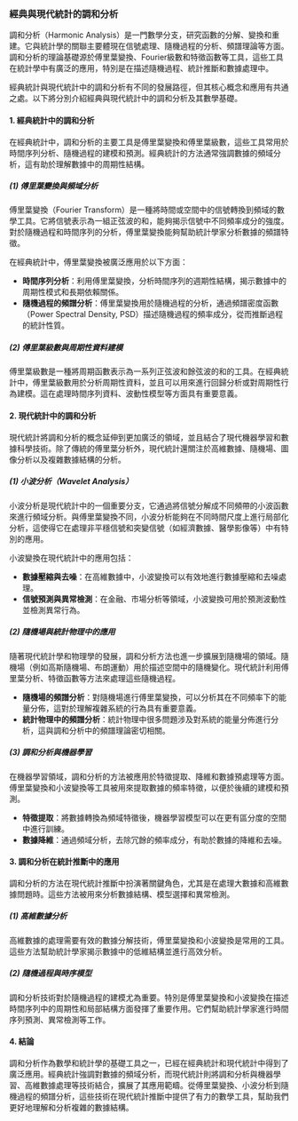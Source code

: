 ### 經典與現代統計的調和分析

調和分析（Harmonic Analysis）是一門數學分支，研究函數的分解、變換和重建。它與統計學的關聯主要體現在信號處理、隨機過程的分析、頻譜理論等方面。調和分析的理論基礎源於傅里葉變換、Fourier級數和特徵函數等工具，這些工具在統計學中有廣泛的應用，特別是在描述隨機過程、統計推斷和數據處理中。

經典統計與現代統計中的調和分析有不同的發展路徑，但其核心概念和應用有共通之處。以下將分別介紹經典與現代統計中的調和分析及其數學基礎。

#### 1. 經典統計中的調和分析

在經典統計中，調和分析的主要工具是傅里葉變換和傅里葉級數，這些工具常用於時間序列分析、隨機過程的建模和預測。經典統計的方法通常強調數據的頻域分析，這有助於理解數據中的周期性結構。

##### (1) 傅里葉變換與頻域分析

傅里葉變換（Fourier Transform）是一種將時間或空間中的信號轉換到頻域的數學工具。它將信號表示為一組正弦波的和，能夠揭示信號中不同頻率成分的強度。對於隨機過程和時間序列的分析，傅里葉變換能夠幫助統計學家分析數據的頻譜特徵。

在經典統計中，傅里葉變換被廣泛應用於以下方面：
- **時間序列分析**：利用傅里葉變換，分析時間序列的週期性結構，揭示數據中的周期性模式和長期依賴關係。
- **隨機過程的頻譜分析**：傅里葉變換用於隨機過程的分析，通過頻譜密度函數（Power Spectral Density, PSD）描述隨機過程的頻率成分，從而推斷過程的統計性質。

##### (2) 傅里葉級數與周期性資料建模

傅里葉級數是一種將周期函數表示為一系列正弦波和餘弦波的和的工具。在經典統計中，傅里葉級數用於分析周期性資料，並且可以用來進行回歸分析或對周期性行為建模。這在處理時間序列資料、波動性模型等方面具有重要意義。

#### 2. 現代統計中的調和分析

現代統計將調和分析的概念延伸到更加廣泛的領域，並且結合了現代機器學習和數據科學技術。除了傳統的傅里葉分析外，現代統計還關注於高維數據、隨機場、圖像分析以及複雜數據結構的分析。

##### (1) 小波分析（Wavelet Analysis）

小波分析是現代統計中的一個重要分支，它通過將信號分解成不同頻帶的小波函數來進行頻域分析。與傅里葉變換不同，小波分析能夠在不同時間尺度上進行局部化分析，這使得它在處理非平穩信號和突變信號（如經濟數據、醫學影像等）中有特別的應用。

小波變換在現代統計中的應用包括：
- **數據壓縮與去噪**：在高維數據中，小波變換可以有效地進行數據壓縮和去噪處理。
- **信號預測與異常檢測**：在金融、市場分析等領域，小波變換可用於預測波動性並檢測異常行為。
  
##### (2) 隨機場與統計物理中的應用

隨著現代統計學和物理學的發展，調和分析方法也進一步擴展到隨機場的領域。隨機場（例如高斯隨機場、布朗運動）用於描述空間中的隨機變化。現代統計利用傅里葉分析、特徵函數等方法來處理這些隨機過程。

- **隨機場的頻譜分析**：對隨機場進行傅里葉變換，可以分析其在不同頻率下的能量分佈，這對於理解複雜系統的行為具有重要意義。
- **統計物理中的頻譜分析**：統計物理中很多問題涉及對系統的能量分佈進行分析，這與調和分析中的頻譜理論密切相關。

##### (3) 調和分析與機器學習

在機器學習領域，調和分析的方法被應用於特徵提取、降維和數據預處理等方面。傅里葉變換和小波變換等工具被用來提取數據的頻率特徵，以便於後續的建模和預測。

- **特徵提取**：將數據轉換為頻域特徵後，機器學習模型可以在更有區分度的空間中進行訓練。
- **數據降維**：通過頻域分析，去除冗餘的頻率成分，有助於數據的降維和去噪。

#### 3. 調和分析在統計推斷中的應用

調和分析的方法在現代統計推斷中扮演著關鍵角色，尤其是在處理大數據和高維數據問題時。這些方法被用來分析數據結構、模型選擇和異常檢測。

##### (1) 高維數據分析

高維數據的處理需要有效的數據分解技術，傅里葉變換和小波變換是常用的工具。這些方法幫助統計學家揭示數據中的低維結構並進行高效分析。

##### (2) 隨機過程與時序模型

調和分析技術對於隨機過程的建模尤為重要。特別是傅里葉變換和小波變換在描述時間序列中的周期性和局部結構方面發揮了重要作用。它們幫助統計學家進行時間序列預測、異常檢測等工作。

#### 4. 結論

調和分析作為數學和統計學的基礎工具之一，已經在經典統計和現代統計中得到了廣泛應用。經典統計強調對數據的頻域分析，而現代統計則將調和分析與機器學習、高維數據處理等技術結合，擴展了其應用範疇。從傅里葉變換、小波分析到隨機過程的頻譜分析，這些技術在現代統計推斷中提供了有力的數學工具，幫助我們更好地理解和分析複雜的數據結構。